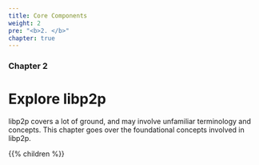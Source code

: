 ```yaml
---
title: Core Components
weight: 2
pre: "<b>2. </b>"
chapter: true
---
```


### Chapter 2

# Explore libp2p

libp2p covers a lot of ground, and may involve unfamiliar terminology and concepts.
This chapter goes over the foundational concepts involved in libp2p.

{{% children %}}
